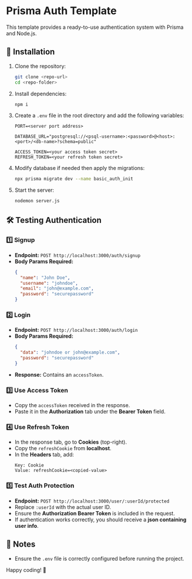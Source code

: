 # Prisma Auth Template

This template provides a ready-to-use authentication system with Prisma and Node.js.

## 🚀 Installation

1. Clone the repository:
   ```sh
   git clone <repo-url>
   cd <repo-folder>
   ```
2. Install dependencies:
   ```sh
   npm i
   ```
3. Create a `.env` file in the root directory and add the following variables:

   ```env
   PORT=<server port address>

   DATABASE_URL="postgresql://<psql-username>:<password>@<host>:<port>/<db-name>?schema=public"

   ACCESS_TOKEN=<your access token secret>
   REFRESH_TOKEN=<your refresh token secret>
   ```

4. Modify database if needed then apply the migrations:
   ```sh
   npx prisma migrate dev --name basic_auth_init
   ```
5. Start the server:
   ```sh
   nodemon server.js
   ```

## 🛠️ Testing Authentication

### 1️⃣ **Signup**

- **Endpoint:** `POST http://localhost:3000/auth/signup`
- **Body Params Required:**
  ```json
  {
    "name": "John Doe",
    "username": "johndoe",
    "email": "john@example.com",
    "password": "securepassword"
  }
  ```

### 2️⃣ **Login**

- **Endpoint:** `POST http://localhost:3000/auth/login`
- **Body Params Required:**
  ```json
  {
    "data": "johndoe or john@example.com",
    "password": "securepassword"
  }
  ```
- **Response:** Contains an `accessToken`.

### 3️⃣ **Use Access Token**

- Copy the `accessToken` received in the response.
- Paste it in the **Authorization** tab under the **Bearer Token** field.

### 4️⃣ **Use Refresh Token**

- In the response tab, go to **Cookies** (top-right).
- Copy the `refreshCookie` from **localhost**.
- In the **Headers** tab, add:
  ```
  Key: Cookie
  Value: refreshCookie=<copied-value>
  ```

### 5️⃣ **Test Auth Protection**  
- **Endpoint:** `POST http://localhost:3000/user/:userId/protected`
- Replace `:userId` with the actual user ID.  
- Ensure the **Authorization Bearer Token** is included in the request.  
- If authentication works correctly, you should receive a **json containing user info**.

## 📌 Notes

- Ensure the `.env` file is correctly configured before running the project.

Happy coding! 🚀
